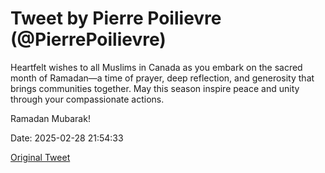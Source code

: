 # Tweet by Pierre Poilievre (@PierrePoilievre)

Heartfelt wishes to all Muslims in Canada as you embark on the sacred month of Ramadan—a time of prayer, deep reflection, and generosity that brings communities together. May this season inspire peace and unity through your compassionate actions. 

Ramadan Mubarak!

Date: 2025-02-28 21:54:33

[Original Tweet](https://x.com/PierrePoilievre/status/1895593456522969358)
